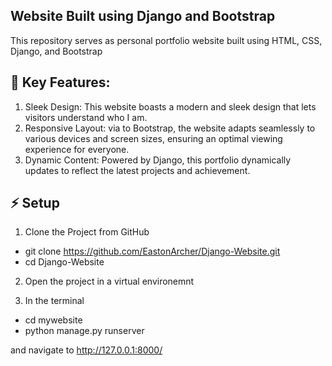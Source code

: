 ## Website Built using Django and Bootstrap

This repository serves as personal portfolio website built using HTML, CSS, Django, and Bootstrap

## 🚀 Key Features:

1. Sleek Design: This website boasts a modern and sleek design that lets visitors understand who I am.
2. Responsive Layout: via to Bootstrap, the website adapts seamlessly to various devices and screen sizes, ensuring an optimal viewing experience for everyone.
3. Dynamic Content: Powered by Django, this portfolio dynamically updates to reflect the latest projects and achievement.


## ⚡ Setup

1. Clone the Project from GitHub

  - git clone https://github.com/EastonArcher/Django-Website.git
  - cd Django-Website

2. Open the project in a virtual environemnt

3. In the terminal
  - cd mywebsite
  - python manage.py runserver

and navigate to http://127.0.0.1:8000/ 

